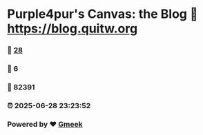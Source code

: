 # Purple4pur's Canvas: the Blog :link: https://blog.quitw.org 
### :page_facing_up: [28](https://blog.quitw.org/tag.html) 
### :speech_balloon: 6 
### :hibiscus: 82391 
### :alarm_clock: 2025-06-28 23:23:52 
### Powered by :heart: [Gmeek](https://github.com/Meekdai/Gmeek)

